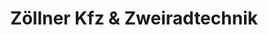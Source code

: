 ---
title: "Zöllner Kfz & Zweiradtechnik"
url: /goellnitz/zoellner-kfz-und-zweiradtechnik/
shop: Motorrad
---